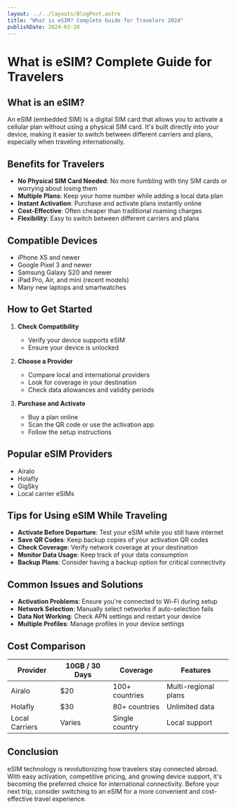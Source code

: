 ```yaml
---
layout: ../../layouts/BlogPost.astro
title: "What is eSIM? Complete Guide for Travelers 2024"
publishDate: 2024-03-20
---
```


# What is eSIM? Complete Guide for Travelers

## What is an eSIM?

An eSIM (embedded SIM) is a digital SIM card that allows you to activate a cellular plan without using a physical SIM card. It's built directly into your device, making it easier to switch between different carriers and plans, especially when traveling internationally.

## Benefits for Travelers

- **No Physical SIM Card Needed**: No more fumbling with tiny SIM cards or worrying about losing them
- **Multiple Plans**: Keep your home number while adding a local data plan
- **Instant Activation**: Purchase and activate plans instantly online
- **Cost-Effective**: Often cheaper than traditional roaming charges
- **Flexibility**: Easy to switch between different carriers and plans

## Compatible Devices

- iPhone XS and newer
- Google Pixel 3 and newer
- Samsung Galaxy S20 and newer
- iPad Pro, Air, and mini (recent models)
- Many new laptops and smartwatches

## How to Get Started

1. **Check Compatibility**
   - Verify your device supports eSIM
   - Ensure your device is unlocked

2. **Choose a Provider**
   - Compare local and international providers
   - Look for coverage in your destination
   - Check data allowances and validity periods

3. **Purchase and Activate**
   - Buy a plan online
   - Scan the QR code or use the activation app
   - Follow the setup instructions

## Popular eSIM Providers

- Airalo
- Holafly
- GigSky
- Local carrier eSIMs

## Tips for Using eSIM While Traveling

- **Activate Before Departure**: Test your eSIM while you still have internet
- **Save QR Codes**: Keep backup copies of your activation QR codes
- **Check Coverage**: Verify network coverage at your destination
- **Monitor Data Usage**: Keep track of your data consumption
- **Backup Plans**: Consider having a backup option for critical connectivity

## Common Issues and Solutions

- **Activation Problems**: Ensure you're connected to Wi-Fi during setup
- **Network Selection**: Manually select networks if auto-selection fails
- **Data Not Working**: Check APN settings and restart your device
- **Multiple Profiles**: Manage profiles in your device settings

## Cost Comparison

| Provider | 10GB / 30 Days | Coverage | Features |
|----------|---------------|-----------|-----------|
| Airalo | $20 | 100+ countries | Multi-regional plans |
| Holafly | $30 | 80+ countries | Unlimited data |
| Local Carriers | Varies | Single country | Local support |

## Conclusion

eSIM technology is revolutionizing how travelers stay connected abroad. With easy activation, competitive pricing, and growing device support, it's becoming the preferred choice for international connectivity. Before your next trip, consider switching to an eSIM for a more convenient and cost-effective travel experience.